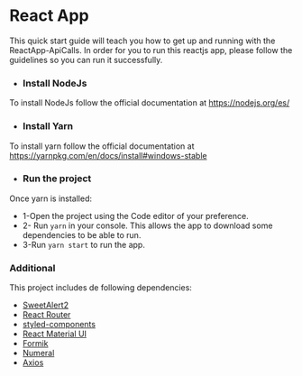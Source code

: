 # React App


This quick start guide will teach you how to get up and running with the ReactApp-ApiCalls. In order for you to run this reactjs app, please follow the guidelines so you can run it successfully.

* ### Install NodeJs

To install NodeJs follow the official documentation at https://nodejs.org/es/

* ### Install Yarn

To install yarn follow the official documentation at https://yarnpkg.com/en/docs/install#windows-stable

* ### Run the project

Once yarn is installed:
* 1-Open the project using the Code editor of your preference.
* 2- Run ```yarn``` in your console. This allows the app to download some dependencies to be able to run.
* 3-Run ```yarn start``` to run the app.


### Additional
This project includes de following dependencies:

* [SweetAlert2](https://sweetalert2.github.io/)
* [React Router](https://www.npmjs.com/package/react-router-dom)
* [styled-components](https://www.styled-components.com/)
* [React Material UI](https://material-ui.com/getting-started/installation/)
* [Formik](https://jaredpalmer.com/formik/docs/overview)
* [Numeral](http://numeraljs.com/)
* [Axios](https://www.npmjs.com/package/axios)



```
